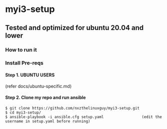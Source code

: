 # myi3-setup

## Tested and optimized for ubuntu 20.04 and lower

### How to run it

### Install Pre-reqs

#### Step 1. UBUNTU USERS
(refer docs/ubuntu-specific.md)

#### Step 2. Clone my repo and run ansible
```
$ git clone https://github.com/nxzthelinuxguy/myi3-setup.git
$ cd myi3-setup/
$ ansible-playbook -i ansible.cfg setup.yaml                 (edit the username in setup.yaml before running)
